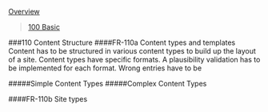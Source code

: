 [Overview](https://github.com/massiveart/sulu-docs/blob/master/system-requirements/overview.md)

[label_100]: https://github.com/massiveart/sulu-docs/blob/master/system-requirements/overview.md  "100 Basic"

[link_]: https://github.com/massiveart/sulu-docs/blob/master/system-requirements/overview.md  "100 Basic"

> [100 Basic][label_100]

###110 Content Structure
####FR-110a Content types and templates
Content has to be structured in various content types to build up the layout of a site. Content types have specific formats. A plausibility validation has to be implemented for each format. Wrong entries have to be 


#####Simple Content Types
#####Complex Content Types

####FR-110b Site types